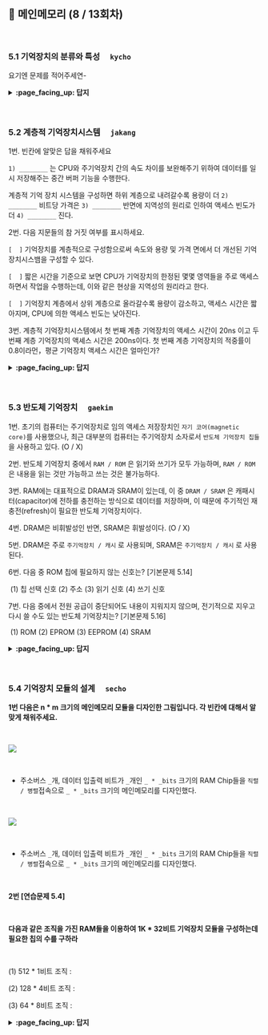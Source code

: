 ## 🦄 메인메모리 (8 / 13회차)
<br>

### 5.1 기억장치의 분류와 특성　	`kycho`

요기엔 문제를 적어주세연-

<details>
<summary> <b> :page_facing_up: 답지 </b>  </summary><br>
  
답지의 구성은<br>
문제와 동일하게 부탁드려연-

</details>
<br><br>

###  5.2 계층적 기억장치시스템　	`jakang`

1번. 빈칸에 알맞은 답을 채워주세요

`1) ________` 는 CPU와 주기억장치 간의 속도 차이를 보완해주기 위하여 데이터를 일시 저장해주는 중간 버퍼 기능을 수행한다.

계층적 기억 장치 시스템을 구성하면 하위 계층으로 내려갈수록 용량이 더 `2) ________` 비트당 가격은 `3) ________` 반면에 지역성의 원리로 인하여 액세스 빈도가 더 `4) ________`
진다.

2번. 다음 지문들의 참 거짓 여부를 표시하세요.

`[  ]` 기억장치를 계층적으로 구성함으로써 속도와 용량 및 가격 면에서 더 개선된 기억장치시스뱀을 구성할 수 있다.

`[  ]` 짧은 시간을 기준으로 보면 CPU가 기억장치의 한정된 몇몇 영역들을 주로 액세스하면서 작업을 수행하는데, 이와 같은 현상을 지역성의 원리라고 한다.

`[  ]` 기억장치 계층에서 상위 계층으로 올라갈수록 용량이 감소하고, 액세스 시간은 짧아지며, CPU에 의한 액세스 빈도는 낮아진다.

3번. 계층적 기억장치시스템에서 첫 번째 계층 기억장치의 액세스 시간이 20ns 이고 두 번째 계층 기억장치의 액셰스 시간은 200ns이다. 첫 번째 계층 기억장치의 적중률이 0.8이라먼，평균 기억장치 액세스 시간은 얼마인가?

<details>
<summary> <b> :page_facing_up: 답지 </b>  </summary><br>
  
1번. 빈칸에 알맞은 답을 채워주세요

`1) 캐시 메모리` 는 CPU와 주기억장치 간의 속도 차이를 보완해주기 위하여 데이터를 일시 저장해주는 중간 버퍼 기능을 수행한다.

계층적 기억 장치 시스템을 구성하면 하위 계층으로 내려갈수록 용량이 더 `2) 커지고` 비트당 가격은 `3) 떨어지는` 반면에 지역성의 원리로 인하여 액세스 빈도가 더 `4) 낮아진다`
진다.

2번. 다음 지문들의 참 거짓 여부를 표시하세요.

`[ O ]` 기억장치를 계층적으로 구성함으로써 속도와 용량 및 가격 면에서 더 개선된 기억장치시스뱀을 구성할 수 있다.

`[ O ]` 짧은 시간을 기준으로 보면 CPU가 기억장치의 한정된 몇몇 영역들을 주로 액세스하면서 작업을 수행하는데, 이와 같은 현상을 지역성의 원리라고 한다.

`[ X ]` 기억장치 계층에서 상위 계층으로 올라갈수록 용량이 감소하고, 액세스 시간은 짧아지며, CPU에 의한 액세스 빈도는 낮아진다.

: CPU에 의한 액세스 빈도는 높아진다.

3번. 계층적 기억장치시스템에서 첫 번째 계층 기억장치의 액세스 시간이 20ns 이고 두 번째 계층 기억장치의 액셰스 시간은 200ns이다. 첫 번째 계층 기억장치의 적중률이 0.8이라먼，평균 기억장치 액세스 시간은 얼마인가?

20 * 0.8 + 200 * 0.2 = 56ns

</details>
<br><br>

### 5.3 반도체 기억장치　	`gaekim`

1번. 초기의 컴퓨터는 주기억장치로 임의 액세스 저장장치인 `자기 코어(magnetic core)`를 사용했으나, 최근 대부분의 컴퓨터는 주기억장치 소자로서 `반도체 기억장치 칩들`을 사용하고 있다. (O / X)

2번. 반도체 기억장치 중에서 `RAM / ROM` 은 읽기와 쓰기가 모두 가능하며, `RAM / ROM` 은 내용을 읽는 것만 가능하고 쓰는 것은 불가능하다.

3번. RAM에는 대표적으로 DRAM과 SRAM이 있는데, 이 중 `DRAM / SRAM` 은 캐패시터(capacitor)에 전하를 충전하는 방식으로 데이터를 저장하며, 이 때문에 주기적인 재충전(refresh)이 필요한 반도체 기억장치이다.

4번. DRAM은 비휘발성인 반면, SRAM은 휘발성이다. (O / X)

5번. DRAM은 주로 `주기억장치 / 캐시` 로 사용되며, SRAM은 `주기억장치 / 캐시` 로 사용된다.

6번. 다음 중 ROM 칩에 필요하지 않는 신호는? [기본문제 5.14]

​		(1) 칩 선택 신호	(2) 주소	(3) 읽기 신호	(4) 쓰기 신호

7번. 다음 중에서 전원 공급이 중단되어도 내용이 지워지지 않으며, 전기적으로 지우고 다시 쓸 수도 있는 반도체 기억장치는? [기본문제 5.16]

​		(1) ROM	(2) EPROM	(3) EEPROM	(4) SRAM

<details>
<summary> <b> :page_facing_up: 답지 </b>  </summary><br>
  
1번. 초기의 컴퓨터는 주기억장치로 임의 액세스 저장장치인 `자기 코어(magnetic core)`를 사용했으나, 최근 대부분의 컴퓨터는 주기억장치 소자로서 `반도체 기억장치 칩` 들을 사용하고 있다. (O)

2번. 반도체 기억장치 중에서 `RAM` 은 읽기와 쓰기가 모두 가능하며, `ROM` 은 내용을 읽는 것만 가능하고 쓰는 것은 불가능하다.

3번. RAM은 제조 기술에 따라 DRAM과 SRAM으로 분류되는데, 이 중 `DRAM` 은 캐패시터(capacitor)에 전하를 충전하는 방식으로 데이터를 저장하며, 이 때문에 주기적인 재충전(refresh)이 필요한 반도체 기억장치이다.

> SRAM은 플립-플롭(flip-flop) 기억 셀을 이용하며, 전력이 공급되는 동안에는 데이터가 계속 유지된다는 특징이 있다.

4번. DRAM은 비휘발성인 반면, SRAM은 휘발성이다. (X)

> DRAM과 SRAM은 모두 휘발성 기억장치이다.

5번. DRAM은 주로 `주기억장치` 로 사용되며, SRAM은 `캐시` 로 사용된다.

> DRAM은 SRAM보다 밀도가 높고, 같은 용량 대비 가격이 저렴하며, 주로 기억장치로 사용된다.
>
> SRAM은 DRAM보다 속도가 빠르며, 주로 캐시로 사용된다.

6번. 다음 중 ROM 칩에 필요하지 않는 신호는? [기본문제 5.14]

​		(1) 칩 선택 신호	(2) 주소	(3) 읽기 신호	(4) 쓰기 신호

> 정답: (4) 쓰기 신호

> ROM은 데이터를 쓰는 기능이 없으므로 쓰기 신호는 필요하지 않다.

7번. 다음 중에서 전원 공급이 중단되어도 내용이 지워지지 않으며, 전기적으로 지우고 다시 쓸 수도 있는 반도체 기억장치는? [기본문제 5.16]

​		(1) ROM	(2) EPROM	(3) EEPROM	(4) SRAM

> 정답: (3) EEPROM

> ROM: 저장된 내용을 읽는 것만 가능한 반도체 기억장치
>
> EPROM(Erasable PROM): 자외선을 이용하여 저장된 내용을 삭제할 수 있어서 여러 번의 갱신이 가능한 PROM(Programmable ROM)
>
> EEPROM(Electrically Erasable PROM): 비휘발성이면서도 읽기와 쓰기가 모두 가능하며, 전기적으로도 삭제할 수 있는 PROM
>
> SRAM: 플립-플롭(flip-flop) 기억 셀을 이용하며, 전력이 공급되는 동안에는 데이터가 계속 유지되는 RAM



</details>
<br><br>

### 5.4 기억장치 모듈의 설계　	`secho`

**1번 다음은 n * m 크기의 메인메모리 모듈을 디자인한 그림입니다. 각 빈칸에 대해서 알맞게 채워주세요.**

<br>

![](https://images.velog.io/images/secho/post/8cd096f7-2220-43e3-9f74-4bb69ed55e13/image.png)

<br>

- 주소버스 `_`개, 데이터 입출력 비트가 `_`개인  `_ * _bits` 크기의 RAM Chip들을 `직렬 / 병렬`접속으로 `_ * _bits` 크기의 메인메모리를 디자인했다.

<br>



![](https://images.velog.io/images/secho/post/a15ac0ea-7fe3-4f7d-869b-e41fc1ee4d4e/image.png)

<br>

- 주소버스 `_`개, 데이터 입출력 비트가 `_`개인  `_ * _bits` 크기의 RAM Chip들을 `직렬 / 병렬`접속으로 `_ * _bits` 크기의 메인메모리를 디자인했다.

<br>

**2번 [연습문제 5.4]**

<br>

**다음과 같은 조직을 가진 RAM들을 이용하여 1K * 32비트 기억장치 모듈을 구성하는데 필요한 칩의 수를 구하라**

<br>

(1) 512 * 1비트 조직 :  

(2) 128 * 4비트 조직 : 

(3) 64 * 8비트 조직 : 



<details>
<summary> <b> :page_facing_up: 답지 </b>  </summary><br>

1번

다음은 n * m 크기의 메인메모리 모듈을 디자인한 그림입니다.

각 빈칸에 대해서 알맞게 채워주세요.

![](https://images.velog.io/images/secho/post/8cd096f7-2220-43e3-9f74-4bb69ed55e13/image.png)



주소버스  `4`개 데이터 입출력 비트가 `4`개인 `16 * 4bit`크기의 RAM Chip들을 `[직렬] / 병렬`접속으로 `32 * 4bit` 크기의 메인메모리를 디자인했다.

- 각 RAM은 4개의 비트로 기억장소의 위치를 결정한다.
- 한 램은 총 16개씩 0000 ~ 1111까지 가질 수 있지만 두 RAM을 직렬접속하면 최상단비트를 칩셀렉터로 사용해 1bit 증가된 효과를 얻을 수 있다.
- 상위비트를 0,1로 set하면 00000 ~ 01111, 10000 ~ 11111까지 선택할 수 있으므로, 총 32개의 주소를 선택해 데이터 입출력을 할 수 있다.







![](https://images.velog.io/images/secho/post/a15ac0ea-7fe3-4f7d-869b-e41fc1ee4d4e/image.png)

주소버스 `4`개, 데이터 입출력 비트가 `4`개인  `16 * 4bits` 크기의 RAM Chip들을 `직렬 / [병렬]`접속으로 `16 * 8bits` 크기의 메인메모리를 디자인했다.

- 컴퓨터 워드는 8bit인데 RAM크기가 4bit일때 두개의 RAM을 병렬접속하여 8비트 입출력크기를 만들 수 있다. 
- 칩셀렉터를 공유하고, 주소버스 4비트에 있는 데이터를 2개의 칩이 받아서 데이터버스에 총 8비트씩 입, 출력시킬 수 있다.





2번 [연습문제 5.4]



**다음과 같은 조직을 가진 RAM들을 이용하여 1K * 32비트 기억장치 모듈을 구성하는데 필요한 칩의 수를 구하라**

- 1K * 32는 기억장소가 2^10, 데이터 입출력이 32비트를 가짐.

- 앞으로 곱 = 직렬 ,뒤로 곱 = 병렬

(1) 512 * 1비트 조직 :  2개의 직렬연결 2 * (512) => 1K * 1bits => 뒤로 32개 병렬연결 (1K * 1bits) * 32 => 1K * 32bits

(2) 128 * 4비트 조직 : 8개의 직렬연결 8 * (128), 8개의 병렬연결 (4) * 8

(3) 64 * 8비트 조직 :  16개의 직렬연결 16 * (64), 4개의 병렬연결 (8) * 4



</details>
<br><br>

